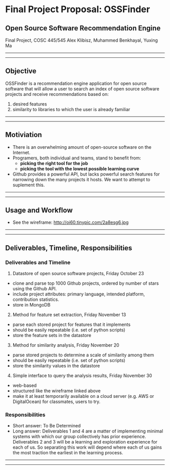 
# Final Project Proposal: OSSFinder
## Open Source Software Recommendation Engine

Final Project, COSC 445/545
Alex Klibisz, Muhammed Benkhayal, Yuxing Ma


***
***

## Objective

OSSFinder is a recommendation engine application for open source software that will allow a user to search an index of open source software projects and receive recommendations based on:  
1. desired features  
2. similarity to libraries to which the user is already familiar

***
***

## Motiviation

- There is an overwhelming amount of open-source software on the Internet.
- Programers, both individual and teams, stand to benefit from:
  - **picking the right tool for the job**  
  - **picking the tool with the lowest possible learning curve**
- Github provides a powerful API, but lacks powerful search features for narrowing down the many projects it hosts. We want to attempt to suplement this.
***
***

## Usage and Workflow
- See the wireframe: http://oi60.tinypic.com/2a8esg6.jpg

***
***

## Deliverables, Timeline, Responsibilities

### Deliverables and Timeline

1. Datastore of open source software projects, Friday October 23
  - clone and parse top 1000 Github projects, ordered by number of stars using the Github API.
  - include project attributes: primary language, intended platform, contribution statistics.
  - store in MongoDB
2. Method for feature set extraction, Friday November 13
  - parse each stored project for features that it implements
  - should be easily repeatable (i.e. set of python scripts)
  - store the feature sets in the datastore
3. Method for similarity analysis, Friday November 20
  - parse stored projects to determine a scale of similarity among them
  - should be easily repeatable (i.e. set of python scripts)
  - store the similarity values in the datastore
4. Simple interface to query the analysis results, Friday November 30
  - web-based
  - structured like the wireframe linked above
  - make it at least temporarily available on a cloud server (e.g. AWS or DigitalOcean) for classmates, users to try.

### Responsibilities

- Short answer: To Be Determined
- Long answer: Deliverables 1 and 4 are a matter of implementing minimal systems with which our group collectively has prior experience. Deliverables 2 and 3 will be a learning and exploration experience for each of us. So separating this work will depend where each of us gains the most traction the earliest in the learning process.

***
***
